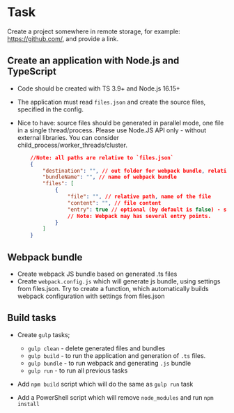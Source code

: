 # Task

Create a project somewhere in remote storage, for example: https://github.com/, and provide a link.

## Create an application with Node.js and TypeScript

- Code should be created with TS 3.9+ and Node.js 16.15+

- The application must read `files.json` and create the source files, specified in the config.
- Nice to have: source files should be generated in parallel mode, one file in a single thread/process. Please use Node.JS API only - without external libraries. You can consider child_process/worker_threads/cluster. 
    ```json
        //Note: all paths are relative to `files.json`
        {
            "destination": "", // out folder for webpack bundle, relative path
            "bundleName": "", // name of webpack bundle
            "files": [
                {
                    "file": "", // relative path, name of the file
                    "content": "", // file content
                    "entry": true // optional (by default is false) - specifies if it is an entry point for Webpack.
                    // Note: Webpack may has several entry points.  
                }
            ]
        }
    ```

## Webpack bundle

- Create webpack JS bundle based on generated .ts files
- Create `webpack.config.js` which will generate js bundle, using settings from files.json.
    Try to create a function, which automatically builds webpack configuration with settings from files.json

## Build tasks

- Create `gulp` tasks;
  - `gulp clean` - delete generated files and bundles
  - `gulp build` - to run the application and generation of `.ts` files.
  - `gulp bundle` - to run webpack and generating `.js` bundle
  - `gulp run` - to run all previous tasks

- Add `npm build` script which will do the same as `gulp run` task

- Add a PowerShell script which will remove `node_modules` and run `npm install`
